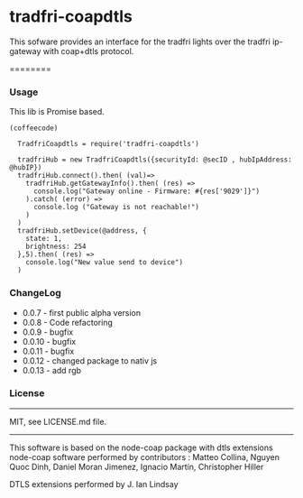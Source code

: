 tradfri-coapdtls
=======================

This sofware provides an interface for the tradfri lights
over the tradfri ip-gateway with coap+dtls protocol.

========

### Usage

This lib is Promise based.

```
(coffeecode)

  TradfriCoapdtls = require('tradfri-coapdtls')

  tradfriHub = new TradfriCoapdtls({securityId: @secID , hubIpAddress: @hubIP})
  tradfriHub.connect().then( (val)=>
    tradfriHub.getGatewayInfo().then( (res) =>
      console.log("Gateway online - Firmware: #{res['9029']}")
    ).catch( (error) =>
      console.log ("Gateway is not reachable!")
    )
  )
  tradfriHub.setDevice(@address, {
    state: 1,
    brightness: 254
  },5).then( (res) =>
    console.log("New value send to device")
  )

```

### ChangeLog
* 0.0.7 - first public alpha version
* 0.0.8 - Code refactoring
* 0.0.9 - bugfix
* 0.0.10 - bugfix
* 0.0.11 - bugfix
* 0.0.12 - changed package to nativ js
* 0.0.13 - add rgb

### License
----------------------------
MIT, see LICENSE.md file.

----------------------------

This software is based on the node-coap package with dtls extensions
node-coap software performed by contributors :
Matteo Collina,
Nguyen Quoc Dinh,
Daniel Moran Jimenez,
Ignacio Martín,
Christopher Hiller

DTLS extensions performed by
J. Ian Lindsay
